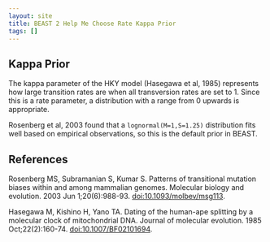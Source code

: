 ```yaml
---
layout: site
title: BEAST 2 Help Me Choose Rate Kappa Prior
tags: []
---
```


## Kappa Prior

The kappa parameter of the HKY model (Hasegawa et al, 1985) represents how large transition rates are when all transversion rates are set to 1. 
Since this is a rate parameter, a distribution with a range from 0 upwards is appropriate.

Rosenberg et al, 2003 found that a `lognormal(M=1,S=1.25)` distribution fits well based on empirical observations, so this is the default prior in BEAST.

## References

Rosenberg MS, Subramanian S, Kumar S. Patterns of transitional mutation biases within and among mammalian genomes. Molecular biology and evolution. 2003 Jun 1;20(6):988-93.  <a href="https://doi.org/10.1093/molbev/msg113">doi:10.1093/molbev/msg113</a>.

Hasegawa M, Kishino H, Yano TA. Dating of the human-ape splitting by a molecular clock of mitochondrial DNA. Journal of molecular evolution. 1985 Oct;22(2):160-74. <a href="https://doi.org/10.1007%2FBF02101694"> doi:10.1007/BF02101694</a>.
